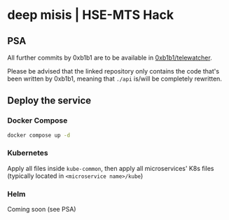 # deep misis | HSE-MTS Hack

## PSA

All further commits by 0xb1b1 are to be available in [0xb1b1/telewatcher](https://github.com/0xb1b1/telewatcher).

Please be advised that the linked repository only contains the code that's been written by 0xb1b1, meaning that `./api` is/will be completely rewritten.

## Deploy the service

### Docker Compose

```bash
docker compose up -d
```

### Kubernetes

Apply all files inside `kube-common`, then apply all microservices' K8s files (typically located in `<microservice name>/kube`)

### Helm

Coming soon (see PSA)
